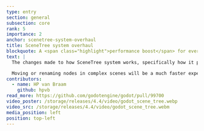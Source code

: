 ```yaml
---
type: entry
section: general
subsection: core
rank: 5
importance: 2
anchor: scenetree-system-overhaul
title: SceneTree system overhaul
blockquote: A <span class="highlight">performance boost</span> for everyone
text: |
  The changes made to how SceneTree system works, specifically how it processes changes to the nodes, result in an editor performance increase for all projects.

  Moving or renaming nodes in complex scenes will be a much faster experience now!
contributors:
  - name: HP van Braam
    github: hpvb
read_more: https://github.com/godotengine/godot/pull/99700
video_poster: /storage/releases/4.4/video/godot_scene_tree.webp
video_src: /storage/releases/4.4/video/godot_scene_tree.webm
media_position: left
position: top-left
---
```

